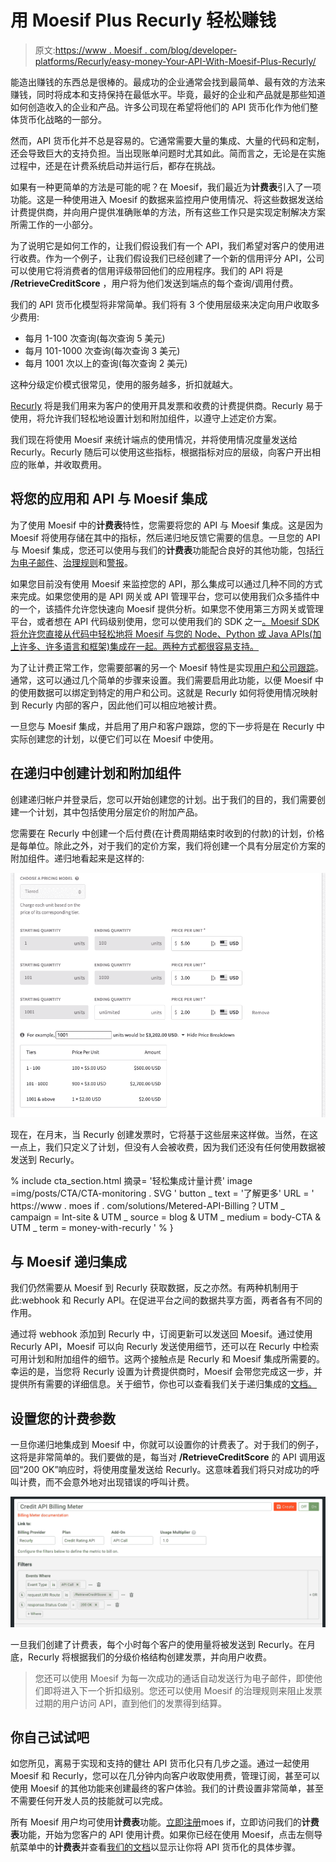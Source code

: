 # 用 Moesif Plus Recurly 轻松赚钱

> 原文:[https://www . Moesif . com/blog/developer-platforms/Recurly/easy-money-Your-API-With-Moesif-Plus-Recurly/](https://www.moesif.com/blog/developer-platforms/recurly/Easily-Monetize-Your-APIs-With-Moesif-Plus-Recurly/)

能造出赚钱的东西总是很棒的。最成功的企业通常会找到最简单、最有效的方法来赚钱，同时将成本和支持保持在最低水平。毕竟，最好的企业和产品就是那些知道如何创造收入的企业和产品。许多公司现在希望将他们的 API 货币化作为他们整体货币化战略的一部分。

然而，API 货币化并不总是容易的。它通常需要大量的集成、大量的代码和定制，还会导致巨大的支持负担。当出现账单问题时尤其如此。简而言之，无论是在实施过程中，还是在计费系统启动并运行后，都存在挑战。

如果有一种更简单的方法是可能的呢？在 Moesif，我们最近为**计费表**引入了一项功能。这是一种使用进入 Moesif 的数据来监控用户使用情况、将这些数据发送给计费提供商，并向用户提供准确账单的方法，所有这些工作只是实现定制解决方案所需工作的一小部分。

为了说明它是如何工作的，让我们假设我们有一个 API，我们希望对客户的使用进行收费。作为一个例子，让我们假设我们已经创建了一个新的信用评分 API，公司可以使用它将消费者的信用评级带回他们的应用程序。我们的 API 将是 **/RetrieveCreditScore** ，用户将为他们发送到端点的每个查询/调用付费。

我们的 API 货币化模型将非常简单。我们将有 3 个使用层级来决定向用户收取多少费用:

*   每月 1-100 次查询(每次查询 5 美元)
*   每月 101-1000 次查询(每次查询 3 美元)
*   每月 1001 次以上的查询(每次查询 2 美元)

这种分级定价模式很常见，使用的服务越多，折扣就越大。

[Recurly](https://recurly.com/) 将是我们用来为客户的使用开具发票和收费的计费提供商。Recurly 易于使用，将允许我们轻松地设置计划和附加组件，以遵守上述定价方案。

我们现在将使用 Moesif 来统计端点的使用情况，并将使用情况度量发送给 Recurly。Recurly 随后可以使用这些指标，根据指标对应的层级，向客户开出相应的账单，并收取费用。

## 将您的应用和 API 与 Moesif 集成

为了使用 Moesif 中的**计费表**特性，您需要将您的 API 与 Moesif 集成。这是因为 Moesif 将使用存储在其中的指标，然后递归地反馈它需要的信息。一旦您的 API 与 Moesif 集成，您还可以使用与我们的**计费表**功能配合良好的其他功能，包括[行为电子邮件](https://www.moesif.com/features/user-behavioral-emails?utm_campaign=Int-site&utm_source=blog&utm_medium=body-cta&utm_term=monetize-with-recurly)、[治理规则](https://www.moesif.com/features/api-governance-rules?utm_campaign=Int-site&utm_source=blog&utm_medium=body-cta&utm_term=monetize-with-recurly)和[警报](https://www.moesif.com/features/api-monitoring?utm_campaign=Int-site&utm_source=blog&utm_medium=body-cta&utm_term=monetize-with-recurly)。

如果您目前没有使用 Moesif 来监控您的 API，那么集成可以通过几种不同的方式来完成。如果您使用的是 API 网关或 API 管理平台，您可以使用我们众多插件中的一个，该插件允许您快速向 Moesif 提供分析。如果您不使用第三方网关或管理平台，或者想在 API 代码级别使用，您可以使用我们的 SDK 之一[。Moesif SDK 将允许您直接从代码中轻松地将 Moesif 与您的 Node、Python 或 Java APIs(加上许多、许多语言和框架)集成在一起。两种方式都很容易支持。](https://www.moesif.com/docs/server-integration/?utm_campaign=Int-site&utm_source=blog&utm_medium=body-cta&utm_term=monetize-with-recurly)

为了让计费正常工作，您需要部署的另一个 Moesif 特性是实现[用户和公司跟踪](https://www.moesif.com/docs/user-analytics/?utm_campaign=Int-site&utm_source=blog&utm_medium=body-cta&utm_term=monetize-with-recurly)。通常，这可以通过几个简单的步骤来设置。我们需要启用此功能，以便 Moesif 中的使用数据可以绑定到特定的用户和公司。这就是 Recurly 如何将使用情况映射到 Recurly 内部的客户，因此他们可以相应地被计费。

一旦您与 Moesif 集成，并启用了用户和客户跟踪，您的下一步将是在 Recurly 中实际创建您的计划，以便它们可以在 Moesif 中使用。

## 在递归中创建计划和附加组件

创建递归帐户并登录后，您可以开始创建您的计划。出于我们的目的，我们需要创建一个计划，其中包括使用分层定价的附加产品。

您需要在 Recurly 中创建一个后付费(在计费周期结束时收到的付款)的计划，价格是每单位。除此之外，对于我们的定价方案，我们将创建一个具有分层定价方案的附加组件。递归地看起来是这样的:

![tiered pricing example in Recurly](img/52f967128da0debb4915996ab17cc17f.png)

现在，在月末，当 Recurly 创建发票时，它将基于这些层来这样做。当然，在这一点上，我们只定义了计划，但没有人会被收费，因为我们还没有任何使用数据被发送到 Recurly。

% include cta_section.html 摘录= '轻松集成计量计费' image =img/posts/CTA/CTA-monitoring . SVG ' button _ text = '了解更多' URL = ' https://www . moes if . com/solutions/Metered-API-Billing？UTM _ campaign = Int-site & UTM _ source = blog & UTM _ medium = body-CTA & UTM _ term = money-with-recurly ' % }

## 与 Moesif 递归集成

我们仍然需要从 Moesif 到 Recurly 获取数据，反之亦然。有两种机制用于此:webhook 和 Recurly API。在促进平台之间的数据共享方面，两者各有不同的作用。

通过将 webhook 添加到 Recurly 中，订阅更新可以发送回 Moesif。通过使用 Recurly API，Moesif 可以向 Recurly 发送使用细节，还可以在 Recurly 中检索可用计划和附加组件的细节。这两个接触点是 Recurly 和 Moesif 集成所需要的。幸运的是，当您将 Recurly 设置为计费提供商时，Moesif 会带您完成这一步，并提供所有需要的详细信息。关于细节，你也可以查看我们关于递归集成的[文档。](https://www.moesif.com/docs/metered-billing/integrate-with-recurly/?utm_campaign=Int-site&utm_source=blog&utm_medium=body-cta&utm_term=monetize-with-recurly)

## 设置您的计费参数

一旦你递归地集成到 Moesif 中，你就可以设置你的计费表了。对于我们的例子，这将是非常简单的。我们要做的是，每当对 **/RetrieveCreditScore** 的 API 调用返回“200 OK”响应时，将使用度量发送给 Recurly。这意味着我们将只对成功的呼叫计费，而不会意外地对出现错误的呼叫计费。

![billing meter screen with filter criteria](img/42e12ac76f50a49ea7a91bce6d728100.png)

一旦我们创建了计费表，每个小时每个客户的使用量将被发送到 Recurly。在月底，Recurly 将根据我们的分级价格结构创建发票，并向用户收费。

> 您还可以使用 Moesif 为每一次成功的通话自动发送行为电子邮件，即使他们即将进入下一个折扣级别。您还可以使用 Moesif 的治理规则来阻止发票过期的用户访问 API，直到他们的发票得到结算。

## 你自己试试吧

如您所见，离易于实现和支持的健壮 API 货币化只有几步之遥。通过一起使用 Moesif 和 Recurly，您可以在几分钟内向客户收取使用费，管理订阅，甚至可以使用 Moesif 的其他功能来创建最终的客户体验。我们的计费设置非常简单，甚至不需要任何开发人员的技能就可以完成。

所有 Moesif 用户均可使用**计费表**功能。[立即注册](https://www.moesif.com/signup?utm_campaign=Int-site&utm_source=blog&utm_medium=body-cta&utm_term=monetize-with-recurly)moes if，立即访问我们的**计费表**功能，开始为您客户的 API 使用计费。如果你已经在使用 Moesif，点击左侧导航菜单中的**计费表**并查看[我们的文档](https://www.moesif.com/docs/metered-billing/?utm_campaign=Int-site&utm_source=blog&utm_medium=body-cta&utm_term=monetize-with-recurly)以显示让你将 API 货币化的具体步骤。